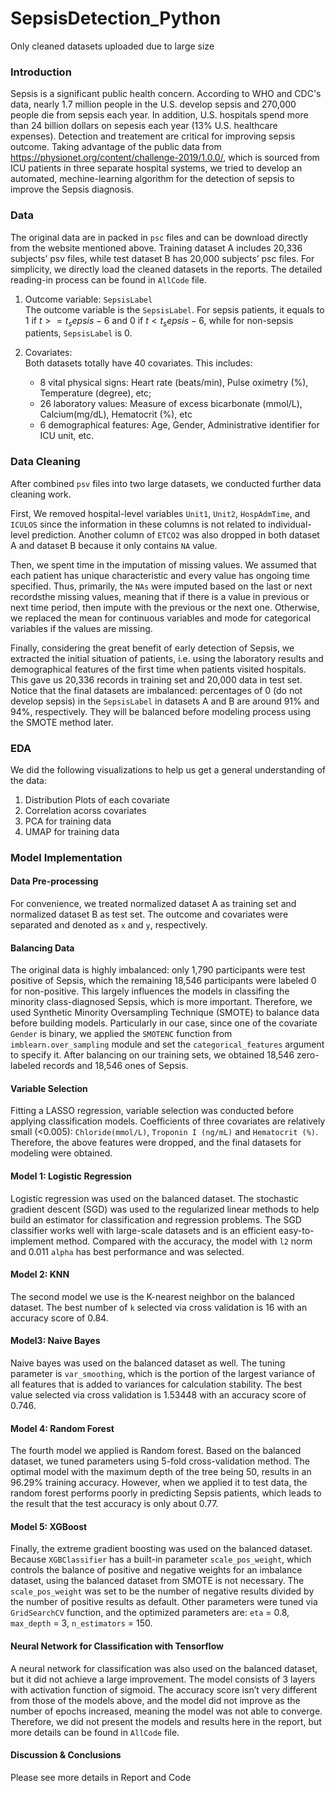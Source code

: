 # SepsisDetection_Python
Only cleaned datasets uploaded due to large size
### Introduction
Sepsis is a significant public health concern. According to WHO and CDC's data, nearly 1.7 million people in the U.S. develop sepsis and 270,000 people die from sepsis each year. In addition, U.S. hospitals spend more than 24 billion dollars on sepesis each year (13% U.S. healthcare expenses). Detection and treatement are critical for improving sepsis outcome. Taking advantage of the public data from https://physionet.org/content/challenge-2019/1.0.0/, which is sourced from ICU patients in three separate hospital systems, we tried to develop an automated, mechine-learning algorithm for the detection of sepsis to improve the Sepsis diagnosis.

### Data
The original data are in packed in `psc` files and can be download directly from the website mentioned above. Training dataset A includes 20,336 subjects’ psv files, while test dataset B has 20,000 subjects’ psc files. For simplicity, we directly load the cleaned datasets in the reports. The detailed reading-in process can be found in `AllCode` file. 

1. Outcome variable: `SepsisLabel`  
    The outcome variable is the `SepsisLabel`. For sepsis patients, it equals to $1$ if $t>= t_sepsis - 6$ and $0$ if $t<t_sepsis-6$, while for non-sepsis patients, `SepsisLabel` is $0$. 
    
2. Covariates:  
    Both datasets totally have 40 covariates. This includes:
    * 8 vital physical signs: Heart rate (beats/min), Pulse oximetry (%), Temperature (degree), etc;
    * 26 laboratory values: Measure of excess bicarbonate (mmol/L), Calcium(mg/dL), Hematocrit (%), etc
    * 6 demographical features: Age, Gender, Administrative identifier for ICU unit, etc.
    
### Data Cleaning
After combined `psv` files into two large datasets, we conducted further data cleaning work. 

First, We removed hospital-level variables `Unit1`, `Unit2`, `HospAdmTime`, and `ICULOS` since the information in these columns is not related to individual-level prediction. Another column of `ETCO2` was also dropped in both dataset A and dataset B because it only contains `NA` value.  

Then, we spent time in the imputation of missing values. We assumed that each patient has unique characteristic and every value has ongoing time specified. Thus, primarily, the `NAs` were imputed based on the last or next recordsthe missing values, meaning that if there is a value in previous or next time period, then impute with the previous or the next one. Otherwise, we replaced the mean for continuous variables and mode for categorical variables if the values are missing. 

Finally, considering the great benefit of early detection of Sepsis, we extracted the initial situation of patients, i.e. using the laboratory results and demographical features of the first time when patients visited hospitals. This gave us 20,336 records in training set and 20,000 data in test set. Notice that the final datasets are imbalanced: percentages of $0$ (do not develop sepsis) in the `SepsisLabel` in datasets A and B are around 91% and 94%, respectively. They will be balanced before modeling process using the SMOTE method later. 

### EDA
We did the following visualizations to help us get a general understanding of the data:
1. Distribution Plots of each covariate 
2. Correlation acorss covariates
3. PCA for training data
4. UMAP for training data

### Model Implementation
#### Data Pre-processing
For convenience, we treated normalized dataset A as training set and normalized dataset B as test set. The outcome and covariates were separated and denoted as `x` and `y`, respectively.
#### Balancing Data
The original data is highly imbalanced: only 1,790 participants were test positive of Sepsis, which the remaining 18,546 participants were labeled 0 for non-positive. This largely influences the models in classifing the minority class-diagnosed Sepsis, which is more important.  Therefore, we used Synthetic Minority Oversampling Technique (SMOTE) to balance data before building models. Particularly in our case, since one of the covariate `Gender` is binary, we applied the `SMOTENC` function from `imblearn.over_sampling` module and set the `categorical_features` argument to specify it. After balancing on our training sets, we obtained 18,546 zero-labeled records and 18,546 ones of Sepsis.
#### Variable Selection
Fitting a LASSO regression, variable selection was conducted before applying classification models. Coefficients of three covariates are relatively small (<0.005): `Chloride(mmol/L)`, `Troponin I (ng/mL)` and `Hematocrit (%)`. Therefore, the above features were dropped, and the final datasets for modeling were obtained.
#### Model 1: Logistic Regression
Logistic regression was used on the balanced dataset. The stochastic gradient descent (SGD) was used to the regularized linear methods to help build an estimator for classification and regression problems. The SGD classifier works well with large-scale datasets and is an efficient easy-to-implement method. Compared with the accuracy, the model with `l2` norm and 0.011 `alpha` has best performance and was selected.
#### Model 2: KNN
The second model we use is the K-nearest neighbor on the balanced dataset. The best number of `k` selected via cross validation is 16 with an accuracy score of 0.84. 
#### Model3: Naive Bayes
Naive bayes  was used on the balanced dataset as well. The tuning parameter is `var_smoothing`, which is the portion of the largest variance of all features that is added to variances for calculation stability. The best value selected via cross validation is 1.53448 with an accuracy score of 0.746.
#### Model 4: Random Forest
The fourth model we applied is Random forest. Based on the balanced dataset, we tuned parameters using 5-fold cross-validation method. The optimal model with the maximum depth of the tree being 50, results in an 96.29% training accuracy. However, when we applied it to test data, the random forest performs poorly in predicting Sepsis patients, which leads to the result that the test accuracy is only about 0.77.
#### Model 5: XGBoost
Finally, the extreme gradient boosting was used on the balanced dataset. Because `XGBClassifier` has a built-in parameter `scale_pos_weight`, which controls the balance of positive and negative weights for an imbalance dataset, using the balanced dataset from SMOTE is not necessary. The `scale_pos_weight` was set to be the number of negative results divided by the number of positive results as default. Other parameters were tuned via `GridSearchCV` function, and the optimized parameters are: `eta` = 0.8, `max_depth` = 3, `n_estimators` = 150. 
#### Neural Network for Classification with Tensorflow
A neural network for classification was also used on the balanced dataset, but it did not achieve a large improvement. The model consists of 3 layers with activation function of sigmoid. The accuracy score isn’t very different from those of the models above, and the model did not improve as the number of epochs increased, meaning the model was not able to converge. Therefore, we did not present the models and results here in the report, but more details can be found in `AllCode` file.
#### Discussion & Conclusions
Please see more details in Report and Code
